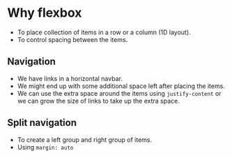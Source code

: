 # Why flexbox

- To place collection of items in a row or a column (1D layout).
- To control spacing between the items.

## Navigation

- We have links in a horizontal navbar.
- We might end up with some additional space left after placing the items.
- We can use the extra space around the items using `justify-content` or we can grow the size of links to take up the extra space.

## Split navigation

- To create a left group and right group of items.
- Using `margin: auto`
